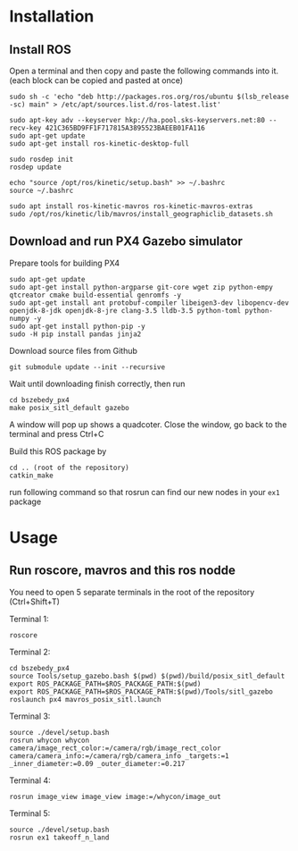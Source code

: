 # Installation
## Install ROS
Open a terminal and then copy and paste the following commands into it. (each block can be copied and pasted at once)
```
sudo sh -c 'echo "deb http://packages.ros.org/ros/ubuntu $(lsb_release -sc) main" > /etc/apt/sources.list.d/ros-latest.list'
```
```
sudo apt-key adv --keyserver hkp://ha.pool.sks-keyservers.net:80 --recv-key 421C365BD9FF1F717815A3895523BAEEB01FA116
sudo apt-get update
sudo apt-get install ros-kinetic-desktop-full
```
```
sudo rosdep init
rosdep update
```
```
echo "source /opt/ros/kinetic/setup.bash" >> ~/.bashrc
source ~/.bashrc
```

```
sudo apt install ros-kinetic-mavros ros-kinetic-mavros-extras
sudo /opt/ros/kinetic/lib/mavros/install_geographiclib_datasets.sh
```

## Download and run PX4 Gazebo simulator
Prepare tools for building PX4
```
sudo apt-get update
sudo apt-get install python-argparse git-core wget zip python-empy qtcreator cmake build-essential genromfs -y
sudo apt-get install ant protobuf-compiler libeigen3-dev libopencv-dev openjdk-8-jdk openjdk-8-jre clang-3.5 lldb-3.5 python-toml python-numpy -y
sudo apt-get install python-pip -y
sudo -H pip install pandas jinja2
```


Download source files from Github
```
git submodule update --init --recursive
```
Wait until downloading finish correctly, then run
```
cd bszebedy_px4
make posix_sitl_default gazebo
```
A window will pop up shows a quadcoter. Close the window, go back to the terminal and press Ctrl+C

Build this ROS package by
```
cd .. (root of the repository)
catkin_make
```
run following command so that rosrun can find our new nodes in your ```ex1``` package

# Usage
## Run roscore, mavros and this ros nodde

You need to open 5 separate terminals in the root of the repository (Ctrl+Shift+T)

Terminal 1:
```
roscore
```
Terminal 2:
```
cd bszebedy_px4
source Tools/setup_gazebo.bash $(pwd) $(pwd)/build/posix_sitl_default
export ROS_PACKAGE_PATH=$ROS_PACKAGE_PATH:$(pwd)
export ROS_PACKAGE_PATH=$ROS_PACKAGE_PATH:$(pwd)/Tools/sitl_gazebo
roslaunch px4 mavros_posix_sitl.launch
```
Terminal 3:
```
source ./devel/setup.bash
rosrun whycon whycon camera/image_rect_color:=/camera/rgb/image_rect_color camera/camera_info:=/camera/rgb/camera_info _targets:=1 _inner_diameter:=0.09 _outer_diameter:=0.217
```
Terminal 4:
```
rosrun image_view image_view image:=/whycon/image_out
```
Terminal 5:
```
source ./devel/setup.bash
rosrun ex1 takeoff_n_land
```
